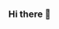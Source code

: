 ### Hi there 👋

<!--
**fabiocodedev/fabiocodedev** is a ✨ _special_ ✨ repository because its `README.md` (this file) appears on your GitHub profile.

< img src="https://github.com/fabiocodedev/fabiocodedev/edit/main/img/test.png" >

Here are some ideas to get you started:

- 🔭 I’m currently working on ...
- 🌱 I’m currently learning ...
- 👯 I’m looking to collaborate on ...
- 🤔 I’m looking for help with ...
- 💬 Ask me about ...
- 📫 How to reach me: ...
- 😄 Pronouns: ...
- ⚡ Fun fact: ...
-->
